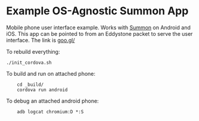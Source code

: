 Example OS-Agnostic Summon App
==============================

Mobile phone user interface example. Works with
[Summon](https://github.com/lab11/summon) on Android and iOS.
This app can be pointed to from an Eddystone packet to serve the user
interface. The link is [goo.gl/](goo.gl/)

To rebuild everything:

    ./init_cordova.sh

To build and run on attached phone:
```
    cd _build/
    cordova run android
```

To debug an attached android phone:
```
    adb logcat chromium:D *:S
```

